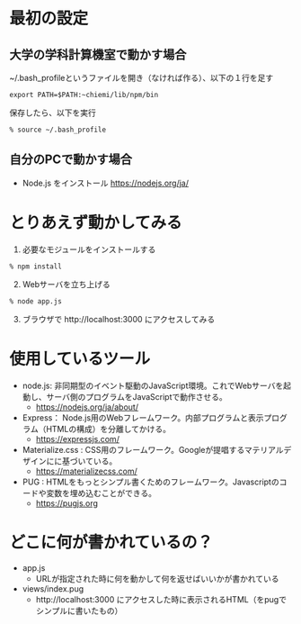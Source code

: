 # 最初の設定
## 大学の学科計算機室で動かす場合
 ~/.bash_profileというファイルを開き（なければ作る）、以下の１行を足す
 ```
 export PATH=$PATH:~chiemi/lib/npm/bin
 ```
 
 保存したら、以下を実行
 ```
 % source ~/.bash_profile
 ```

## 自分のPCで動かす場合
* Node.js をインストール https://nodejs.org/ja/

# とりあえず動かしてみる
 1. 必要なモジュールをインストールする
 ```
 % npm install
 ```
 2. Webサーバを立ち上げる
 ```
 % node app.js
 ```
 3. ブラウザで http://localhost:3000 にアクセスしてみる
 
# 使用しているツール
* node.js: 非同期型のイベント駆動のJavaScript環境。これでWebサーバを起動し、サーバ側のプログラムをJavaScriptで動作させる。
  * https://nodejs.org/ja/about/
* Express： Node.js用のWebフレームワーク。内部プログラムと表示プログラム（HTMLの構成）を分離してかける。
  * https://expressjs.com/
* Materialize.css : CSS用のフレームワーク。Googleが提唱するマテリアルデザインにに基づいている。
  * https://materializecss.com/
* PUG : HTMLをもっとシンプル書くためのフレームワーク。Javascriptのコードや変数を埋め込むことができる。
  * https://pugjs.org


# どこに何が書かれているの？
* app.js
  * URLが指定された時に何を動かして何を返せばいいかが書かれている
* views/index.pug
  * http://localhost:3000 にアクセスした時に表示されるHTML（をpugでシンプルに書いたもの）

